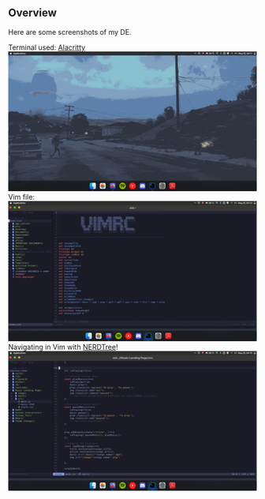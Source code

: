 
## Overview
Here are some screenshots of my DE.

Terminal used: [Alacritty](https://github.com/alacritty/alacritty)
![ss1](https://github.com/sidx04/Cinnamon-Dotfiles/blob/master/img/ss1.png?raw=true)
Vim file:
![ss2](https://github.com/sidx04/Cinnamon-Dotfiles/blob/master/img/ss2.png?raw=true)
Navigating in Vim with [NERDTree](https://github.com/preservim/nerdtree)!
![ss3](https://github.com/sidx04/Cinnamon-Dotfiles/blob/master/img/ss3.png?raw=true)

